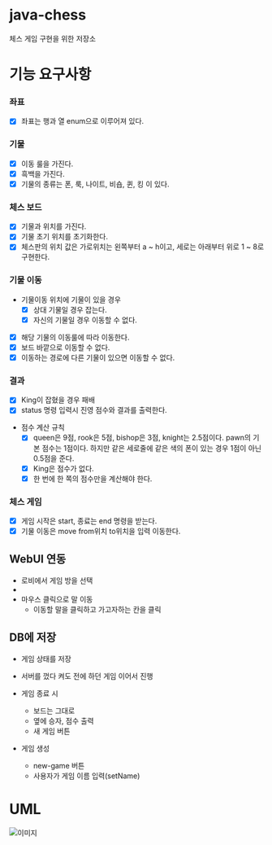 # java-chess
체스 게임 구현을 위한 저장소

# 기능 요구사항

### 좌표
- [x] 좌표는 행과 열 enum으로 이루어져 있다.

### 기물
- [x] 이동 룰을 가진다.
- [x] 흑백을 가진다.
- [x] 기물의 종류는 폰, 룩, 나이트, 비숍, 퀸, 킹 이 있다.

### 체스 보드
- [x] 기물과 위치를 가진다.
- [x] 기물 초기 위치를 초기화한다.
- [x] 체스판의 위치 값은 가로위치는 왼쪽부터 a ~ h이고, 세로는 아래부터 위로 1 ~ 8로 구현한다.

### 기물 이동
- 기물이동 위치에 기물이 있을 경우
  - [x] 상대 기물일 경우 잡는다.
  - [x] 자신의 기물일 경우 이동할 수 없다.
- [x] 해당 기물의 이동룰에 따라 이동한다.
- [x] 보드 바깥으로 이동할 수 없다.
- [x] 이동하는 경로에 다른 기물이 있으면 이동할 수 없다.

### 결과
- [x] King이 잡혔을 경우 패배
- [x] status 명령 입력시 진영 점수와 결과를 출력한다.
- 점수 계산 규칙
    - [x] queen은 9점, rook은 5점, bishop은 3점, knight는 2.5점이다.
      pawn의 기본 점수는 1점이다. 하지만 같은 세로줄에 같은 색의 폰이 있는 경우 1점이 아닌 0.5점을 준다.
    - [x] King은 점수가 없다.
    - [x] 한 번에 한 쪽의 점수만을 계산해야 한다.
    
### 체스 게임
- [x] 게임 시작은 start, 종료는 end 명령을 받는다.
- [x] 기물 이동은 move from위치 to위치을 입력 이동한다.

## WebUI 연동
- 로비에서 게임 방을 선택
- 
- 마우스 클릭으로 말 이동
  - 이동할 말을 클릭하고 가고자하는 칸을 클릭

## DB에 저장
- 게임 상태를 저장
- 서버를 껐다 켜도 전에 하던 게임 이어서 진행

- 게임 종료 시
  - 보드는 그대로
  - 옆에 승자, 점수 출력
  - 새 게임 버튼
- 게임 생성
  - new-game 버튼
  - 사용자가 게임 이름 입력(setName)
  
# UML

![이미지](/Users/joy/repo/woowa_tech_course/lv1/java-chess/src/main/img/chess_UML.png)